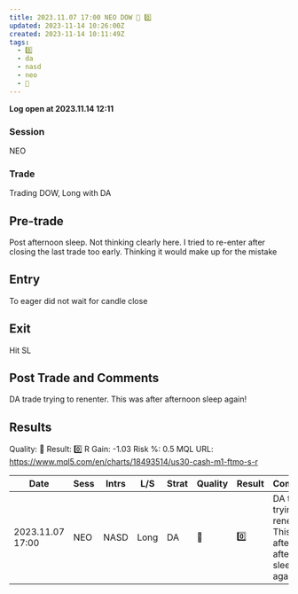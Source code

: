 ```yaml
---
title: 2023.11.07 17:00 NEO DOW 💩 0️⃣
updated: 2023-11-14 10:26:00Z
created: 2023-11-14 10:11:49Z
tags:
  - 0️⃣
  - da
  - nasd
  - neo
  - 💩
---
```


**Log open at 2023.11.14 12:11**
### Session
NEO
### Trade
Trading DOW, Long with DA
## Pre-trade
Post afternoon sleep. Not thinking clearly here. I tried to re-enter after closing the last trade too early. Thinking it would make up for the mistake
## Entry
To eager did not wait for candle close
## Exit
Hit SL
## Post Trade and Comments
DA trade trying to renenter. This was after afternoon sleep again!
## Results
Quality: 💩
Result: 0️⃣
R Gain: -1.03
Risk %: 0.5
MQL URL: https://www.mql5.com/en/charts/18493514/us30-cash-m1-ftmo-s-r

| Date | Sess | Intrs | L/S | Strat | Quality | Result | Comments | URL  | R | Risk% |
|--|--|--|--|--|--|--|--|--|--|--|
| 2023.11.07 17:00 | NEO | NASD | Long | DA |💩 | 0️⃣ | DA trade trying to renenter. This was after afternoon sleep again! | https://www.mql5.com/en/charts/18493514/us30-cash-m1-ftmo-s-r | -1.03 | 0.5 |